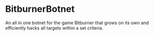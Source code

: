 # BitburnerBotnet
An all in one botnet for the game Bitburner that grows on its own and efficiently hacks all targets within a set criteria.
